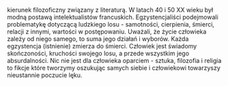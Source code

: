 kierunek filozoficzny związany z literaturą. W latach 40 i 50 XX wieku był modną postawą intelektualistów francuskich. Egzystencjaliści podejmowali problematykę dotyczącą ludzkiego losu - samotności, cierpienia, śmierci, relacji z innymi, wartości w postępowaniu. Uważali, że życie człowieka zależy od niego samego, to suma jego działań i wyborów. Każda egzystencja (istnienie) zmierza do śmierci. Człowiek jest świadomy skończoności, kruchości swojego losu, a przede wszystkim jego absurdalności. Nic nie jest dla człowieka oparciem - sztuka, filozofia i religia to fikcje które tworzymy oszukując samych siebie i człowiekowi towarzyszy nieustannie poczucie lęku.